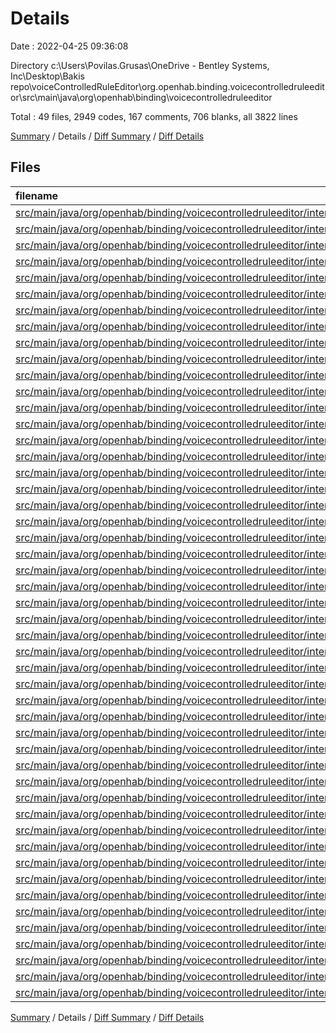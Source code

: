 # Details

Date : 2022-04-25 09:36:08

Directory c:\Users\Povilas.Grusas\OneDrive - Bentley Systems, Inc\Desktop\Bakis repo\voiceControlledRuleEditor\org.openhab.binding.voicecontrolledruleeditor\src\main\java\org\openhab\binding\voicecontrolledruleeditor

Total : 49 files,  2949 codes, 167 comments, 706 blanks, all 3822 lines

[Summary](results.md) / Details / [Diff Summary](diff.md) / [Diff Details](diff-details.md)

## Files
| filename | language | code | comment | blank | total |
| :--- | :--- | ---: | ---: | ---: | ---: |
| [src/main/java/org/openhab/binding/voicecontrolledruleeditor/internal/UserInformation.java](/src/main/java/org/openhab/binding/voicecontrolledruleeditor/internal/UserInformation.java) | Java | 28 | 0 | 10 | 38 |
| [src/main/java/org/openhab/binding/voicecontrolledruleeditor/internal/VoiceControlledRuleEditorBindingConstants.java](/src/main/java/org/openhab/binding/voicecontrolledruleeditor/internal/VoiceControlledRuleEditorBindingConstants.java) | Java | 9 | 20 | 6 | 35 |
| [src/main/java/org/openhab/binding/voicecontrolledruleeditor/internal/VoiceControlledRuleEditorConfiguration.java](/src/main/java/org/openhab/binding/voicecontrolledruleeditor/internal/VoiceControlledRuleEditorConfiguration.java) | Java | 8 | 20 | 4 | 32 |
| [src/main/java/org/openhab/binding/voicecontrolledruleeditor/internal/VoiceControlledRuleEditorHandler.java](/src/main/java/org/openhab/binding/voicecontrolledruleeditor/internal/VoiceControlledRuleEditorHandler.java) | Java | 84 | 49 | 21 | 154 |
| [src/main/java/org/openhab/binding/voicecontrolledruleeditor/internal/assistant/Instructions.java](/src/main/java/org/openhab/binding/voicecontrolledruleeditor/internal/assistant/Instructions.java) | Java | 96 | 1 | 20 | 117 |
| [src/main/java/org/openhab/binding/voicecontrolledruleeditor/internal/assistant/StatusReport.java](/src/main/java/org/openhab/binding/voicecontrolledruleeditor/internal/assistant/StatusReport.java) | Java | 72 | 0 | 23 | 95 |
| [src/main/java/org/openhab/binding/voicecontrolledruleeditor/internal/commandHandlers/DefaultController.java](/src/main/java/org/openhab/binding/voicecontrolledruleeditor/internal/commandHandlers/DefaultController.java) | Java | 130 | 1 | 35 | 166 |
| [src/main/java/org/openhab/binding/voicecontrolledruleeditor/internal/commandHandlers/HandleCommandResult.java](/src/main/java/org/openhab/binding/voicecontrolledruleeditor/internal/commandHandlers/HandleCommandResult.java) | Java | 19 | 0 | 7 | 26 |
| [src/main/java/org/openhab/binding/voicecontrolledruleeditor/internal/commandHandlers/ICommandHandler.java](/src/main/java/org/openhab/binding/voicecontrolledruleeditor/internal/commandHandlers/ICommandHandler.java) | Java | 4 | 0 | 2 | 6 |
| [src/main/java/org/openhab/binding/voicecontrolledruleeditor/internal/commandHandlers/RuleReaderController.java](/src/main/java/org/openhab/binding/voicecontrolledruleeditor/internal/commandHandlers/RuleReaderController.java) | Java | 3 | 0 | 3 | 6 |
| [src/main/java/org/openhab/binding/voicecontrolledruleeditor/internal/commandHandlers/UsersCommandHandler.java](/src/main/java/org/openhab/binding/voicecontrolledruleeditor/internal/commandHandlers/UsersCommandHandler.java) | Java | 53 | 0 | 14 | 67 |
| [src/main/java/org/openhab/binding/voicecontrolledruleeditor/internal/commandHandlers/ruleExternals/RuleAddingHandler.java](/src/main/java/org/openhab/binding/voicecontrolledruleeditor/internal/commandHandlers/ruleExternals/RuleAddingHandler.java) | Java | 103 | 2 | 31 | 136 |
| [src/main/java/org/openhab/binding/voicecontrolledruleeditor/internal/commandHandlers/ruleExternals/RuleDeletingHandler.java](/src/main/java/org/openhab/binding/voicecontrolledruleeditor/internal/commandHandlers/ruleExternals/RuleDeletingHandler.java) | Java | 73 | 0 | 20 | 93 |
| [src/main/java/org/openhab/binding/voicecontrolledruleeditor/internal/commandHandlers/ruleExternals/RuleRenamingHandler.java](/src/main/java/org/openhab/binding/voicecontrolledruleeditor/internal/commandHandlers/ruleExternals/RuleRenamingHandler.java) | Java | 97 | 2 | 26 | 125 |
| [src/main/java/org/openhab/binding/voicecontrolledruleeditor/internal/commandHandlers/ruleInternals/AbstractModuleBuilder.java](/src/main/java/org/openhab/binding/voicecontrolledruleeditor/internal/commandHandlers/ruleInternals/AbstractModuleBuilder.java) | Java | 99 | 2 | 33 | 134 |
| [src/main/java/org/openhab/binding/voicecontrolledruleeditor/internal/commandHandlers/ruleInternals/AvailableConfigurationType.java](/src/main/java/org/openhab/binding/voicecontrolledruleeditor/internal/commandHandlers/ruleInternals/AvailableConfigurationType.java) | Java | 18 | 0 | 5 | 23 |
| [src/main/java/org/openhab/binding/voicecontrolledruleeditor/internal/commandHandlers/ruleInternals/IBuilder.java](/src/main/java/org/openhab/binding/voicecontrolledruleeditor/internal/commandHandlers/ruleInternals/IBuilder.java) | Java | 14 | 1 | 10 | 25 |
| [src/main/java/org/openhab/binding/voicecontrolledruleeditor/internal/commandHandlers/ruleInternals/RuleActionBuilder.java](/src/main/java/org/openhab/binding/voicecontrolledruleeditor/internal/commandHandlers/ruleInternals/RuleActionBuilder.java) | Java | 108 | 3 | 11 | 122 |
| [src/main/java/org/openhab/binding/voicecontrolledruleeditor/internal/commandHandlers/ruleInternals/RuleConditionBuilder.java](/src/main/java/org/openhab/binding/voicecontrolledruleeditor/internal/commandHandlers/ruleInternals/RuleConditionBuilder.java) | Java | 82 | 1 | 11 | 94 |
| [src/main/java/org/openhab/binding/voicecontrolledruleeditor/internal/commandHandlers/ruleInternals/RuleEditingController.java](/src/main/java/org/openhab/binding/voicecontrolledruleeditor/internal/commandHandlers/ruleInternals/RuleEditingController.java) | Java | 308 | 0 | 73 | 381 |
| [src/main/java/org/openhab/binding/voicecontrolledruleeditor/internal/commandHandlers/ruleInternals/RuleTriggerBuilderHandler.java](/src/main/java/org/openhab/binding/voicecontrolledruleeditor/internal/commandHandlers/ruleInternals/RuleTriggerBuilderHandler.java) | Java | 110 | 6 | 10 | 126 |
| [src/main/java/org/openhab/binding/voicecontrolledruleeditor/internal/commandHandlers/states/AbstractHandlerState.java](/src/main/java/org/openhab/binding/voicecontrolledruleeditor/internal/commandHandlers/states/AbstractHandlerState.java) | Java | 30 | 2 | 10 | 42 |
| [src/main/java/org/openhab/binding/voicecontrolledruleeditor/internal/commandHandlers/states/ruleAdd/RuleAddWaitingForEditConfirmation.java](/src/main/java/org/openhab/binding/voicecontrolledruleeditor/internal/commandHandlers/states/ruleAdd/RuleAddWaitingForEditConfirmation.java) | Java | 30 | 0 | 9 | 39 |
| [src/main/java/org/openhab/binding/voicecontrolledruleeditor/internal/commandHandlers/states/ruleAdd/RuleAddWaitingForNameConfirmationState.java](/src/main/java/org/openhab/binding/voicecontrolledruleeditor/internal/commandHandlers/states/ruleAdd/RuleAddWaitingForNameConfirmationState.java) | Java | 30 | 0 | 9 | 39 |
| [src/main/java/org/openhab/binding/voicecontrolledruleeditor/internal/commandHandlers/states/ruleAdd/RuleAddWaitingForNameState.java](/src/main/java/org/openhab/binding/voicecontrolledruleeditor/internal/commandHandlers/states/ruleAdd/RuleAddWaitingForNameState.java) | Java | 30 | 0 | 9 | 39 |
| [src/main/java/org/openhab/binding/voicecontrolledruleeditor/internal/commandHandlers/states/ruleDelete/RuleDeleteWaitingForNameConfirmationState.java](/src/main/java/org/openhab/binding/voicecontrolledruleeditor/internal/commandHandlers/states/ruleDelete/RuleDeleteWaitingForNameConfirmationState.java) | Java | 30 | 0 | 9 | 39 |
| [src/main/java/org/openhab/binding/voicecontrolledruleeditor/internal/commandHandlers/states/ruleDelete/RuleDeleteWaitingForNameState.java](/src/main/java/org/openhab/binding/voicecontrolledruleeditor/internal/commandHandlers/states/ruleDelete/RuleDeleteWaitingForNameState.java) | Java | 30 | 0 | 9 | 39 |
| [src/main/java/org/openhab/binding/voicecontrolledruleeditor/internal/commandHandlers/states/ruleEdit/RuleEditCreateModuleState.java](/src/main/java/org/openhab/binding/voicecontrolledruleeditor/internal/commandHandlers/states/ruleEdit/RuleEditCreateModuleState.java) | Java | 30 | 0 | 9 | 39 |
| [src/main/java/org/openhab/binding/voicecontrolledruleeditor/internal/commandHandlers/states/ruleEdit/RuleEditEditModuleState.java](/src/main/java/org/openhab/binding/voicecontrolledruleeditor/internal/commandHandlers/states/ruleEdit/RuleEditEditModuleState.java) | Java | 30 | 0 | 9 | 39 |
| [src/main/java/org/openhab/binding/voicecontrolledruleeditor/internal/commandHandlers/states/ruleEdit/RuleEditRemoveModuleState.java](/src/main/java/org/openhab/binding/voicecontrolledruleeditor/internal/commandHandlers/states/ruleEdit/RuleEditRemoveModuleState.java) | Java | 30 | 0 | 9 | 39 |
| [src/main/java/org/openhab/binding/voicecontrolledruleeditor/internal/commandHandlers/states/ruleEdit/RuleEditWaitingForEditTypeState.java](/src/main/java/org/openhab/binding/voicecontrolledruleeditor/internal/commandHandlers/states/ruleEdit/RuleEditWaitingForEditTypeState.java) | Java | 30 | 0 | 9 | 39 |
| [src/main/java/org/openhab/binding/voicecontrolledruleeditor/internal/commandHandlers/states/ruleEdit/RuleEditWaitingForNameState.java](/src/main/java/org/openhab/binding/voicecontrolledruleeditor/internal/commandHandlers/states/ruleEdit/RuleEditWaitingForNameState.java) | Java | 30 | 0 | 9 | 39 |
| [src/main/java/org/openhab/binding/voicecontrolledruleeditor/internal/commandHandlers/states/ruleRename/RuleRenameWaitingForNameConfirmationState.java](/src/main/java/org/openhab/binding/voicecontrolledruleeditor/internal/commandHandlers/states/ruleRename/RuleRenameWaitingForNameConfirmationState.java) | Java | 30 | 0 | 9 | 39 |
| [src/main/java/org/openhab/binding/voicecontrolledruleeditor/internal/commandHandlers/states/ruleRename/RuleRenameWaitingForNewNameState.java](/src/main/java/org/openhab/binding/voicecontrolledruleeditor/internal/commandHandlers/states/ruleRename/RuleRenameWaitingForNewNameState.java) | Java | 30 | 0 | 9 | 39 |
| [src/main/java/org/openhab/binding/voicecontrolledruleeditor/internal/commandHandlers/states/ruleRename/RuleRenameWaitingForOldNameState.java](/src/main/java/org/openhab/binding/voicecontrolledruleeditor/internal/commandHandlers/states/ruleRename/RuleRenameWaitingForOldNameState.java) | Java | 30 | 0 | 9 | 39 |
| [src/main/java/org/openhab/binding/voicecontrolledruleeditor/internal/constants/Enums.java](/src/main/java/org/openhab/binding/voicecontrolledruleeditor/internal/constants/Enums.java) | Java | 164 | 0 | 27 | 191 |
| [src/main/java/org/openhab/binding/voicecontrolledruleeditor/internal/constants/ModuleTypes.java](/src/main/java/org/openhab/binding/voicecontrolledruleeditor/internal/constants/ModuleTypes.java) | Java | 12 | 0 | 2 | 14 |
| [src/main/java/org/openhab/binding/voicecontrolledruleeditor/internal/constants/TTSConstants.java](/src/main/java/org/openhab/binding/voicecontrolledruleeditor/internal/constants/TTSConstants.java) | Java | 74 | 2 | 10 | 86 |
| [src/main/java/org/openhab/binding/voicecontrolledruleeditor/internal/constants/UserInputs.java](/src/main/java/org/openhab/binding/voicecontrolledruleeditor/internal/constants/UserInputs.java) | Java | 106 | 18 | 21 | 145 |
| [src/main/java/org/openhab/binding/voicecontrolledruleeditor/internal/factory/VoiceControlledRuleEditorHandlerFactory.java](/src/main/java/org/openhab/binding/voicecontrolledruleeditor/internal/factory/VoiceControlledRuleEditorHandlerFactory.java) | Java | 56 | 18 | 11 | 85 |
| [src/main/java/org/openhab/binding/voicecontrolledruleeditor/internal/utils/AudioManagerUtils.java](/src/main/java/org/openhab/binding/voicecontrolledruleeditor/internal/utils/AudioManagerUtils.java) | Java | 26 | 1 | 9 | 36 |
| [src/main/java/org/openhab/binding/voicecontrolledruleeditor/internal/utils/ConfigurationResult.java](/src/main/java/org/openhab/binding/voicecontrolledruleeditor/internal/utils/ConfigurationResult.java) | Java | 25 | 0 | 7 | 32 |
| [src/main/java/org/openhab/binding/voicecontrolledruleeditor/internal/utils/ConfigurationUtils.java](/src/main/java/org/openhab/binding/voicecontrolledruleeditor/internal/utils/ConfigurationUtils.java) | Java | 245 | 14 | 35 | 294 |
| [src/main/java/org/openhab/binding/voicecontrolledruleeditor/internal/utils/ItemUtils.java](/src/main/java/org/openhab/binding/voicecontrolledruleeditor/internal/utils/ItemUtils.java) | Java | 41 | 2 | 13 | 56 |
| [src/main/java/org/openhab/binding/voicecontrolledruleeditor/internal/utils/RuleManagerUtils.java](/src/main/java/org/openhab/binding/voicecontrolledruleeditor/internal/utils/RuleManagerUtils.java) | Java | 25 | 0 | 9 | 34 |
| [src/main/java/org/openhab/binding/voicecontrolledruleeditor/internal/utils/RuleRegistryUtils.java](/src/main/java/org/openhab/binding/voicecontrolledruleeditor/internal/utils/RuleRegistryUtils.java) | Java | 166 | 1 | 35 | 202 |
| [src/main/java/org/openhab/binding/voicecontrolledruleeditor/internal/utils/StringUtils.java](/src/main/java/org/openhab/binding/voicecontrolledruleeditor/internal/utils/StringUtils.java) | Java | 38 | 0 | 13 | 51 |
| [src/main/java/org/openhab/binding/voicecontrolledruleeditor/internal/utils/ThingUtils.java](/src/main/java/org/openhab/binding/voicecontrolledruleeditor/internal/utils/ThingUtils.java) | Java | 21 | 1 | 7 | 29 |
| [src/main/java/org/openhab/binding/voicecontrolledruleeditor/internal/utils/VoiceManagerUtils.java](/src/main/java/org/openhab/binding/voicecontrolledruleeditor/internal/utils/VoiceManagerUtils.java) | Java | 12 | 0 | 5 | 17 |

[Summary](results.md) / Details / [Diff Summary](diff.md) / [Diff Details](diff-details.md)